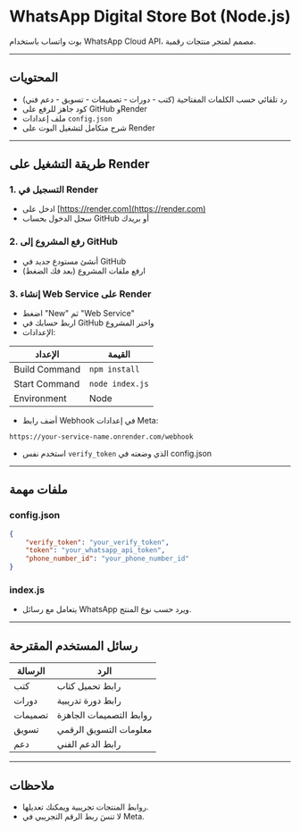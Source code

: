 # WhatsApp Digital Store Bot (Node.js)

بوت واتساب باستخدام WhatsApp Cloud API، مصمم لمتجر منتجات رقمية.

---

## المحتويات
- رد تلقائي حسب الكلمات المفتاحية (كتب - دورات - تصميمات - تسويق - دعم فني)
- كود جاهز للرفع على GitHub وRender
- ملف إعدادات `config.json`
- شرح متكامل لتشغيل البوت على Render

---

## طريقة التشغيل على Render

### 1. التسجيل في Render
- ادخل على [https://render.com](https://render.com)
- سجل الدخول بحساب GitHub أو بريدك

### 2. رفع المشروع إلى GitHub
- أنشئ مستودع جديد في GitHub
- ارفع ملفات المشروع (بعد فك الضغط)

### 3. إنشاء Web Service على Render
- اضغط "New" ثم "Web Service"
- اربط حسابك في GitHub واختر المشروع
- الإعدادات:

| الإعداد | القيمة |
|--------|--------|
| Build Command | `npm install` |
| Start Command | `node index.js` |
| Environment | Node |

- أضف رابط Webhook في إعدادات Meta:
```
https://your-service-name.onrender.com/webhook
```

- استخدم نفس `verify_token` الذي وضعته في config.json

---

## ملفات مهمة

### config.json
```json
{
    "verify_token": "your_verify_token",
    "token": "your_whatsapp_api_token",
    "phone_number_id": "your_phone_number_id"
}
```

### index.js
- يتعامل مع رسائل WhatsApp ويرد حسب نوع المنتج.

---

## رسائل المستخدم المقترحة

| الرسالة | الرد |
|--------|------|
| كتب | رابط تحميل كتاب |
| دورات | رابط دورة تدريبية |
| تصميمات | روابط التصميمات الجاهزة |
| تسويق | معلومات التسويق الرقمي |
| دعم | رابط الدعم الفني |

---

## ملاحظات
- روابط المنتجات تجريبية ويمكنك تعديلها.
- لا تنسَ ربط الرقم التجريبي في Meta.


